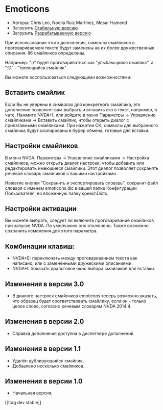# Emoticons #

* Авторы: Chris Leo, Noelia Ruiz Martínez, Mesar Hameed
* Загрузить [Стабильную версию][1]
* Загрузить [Разрабатываемую версию][2]

При использовании этого дополнения, символы смайликов в проговариваемом
тексте будут заменены на их более дружественные описания. 86 смайликов
определены.

Например: ":)" будет проговариваться как "улыбающийся смайлик", а ":D" -
"смеющийся смайлик"

Вы можете воспользоваться следующими возможностями:

## Вставить смайлик ##

Если Вы не уверены в символах для конкретного смайлика, это дополнение позволяет вам выбрать и вставить его в текст, например, в чате.
Нажмите NVDA+I, или войдите в меню Параметры -> Управление смайликами -> Вставить смайлик, чтобы открыть диалог 
с прилагаемыми смайликами.
При нажатии ОК, символы для выбранного смайлика будут скопированы в буфер обмена, готовые для вставки.


## Настройки смайликов ##

В меню NVDA, Параметры -> Управление смайликами -> Настройка смайликов, можно открыть диалог настроек, чтобы добавить или редактировать имеющиеся смайлики.
Этот диалог позволяет сохранять речевой словарь смайликов с вашими настройками.

Нажатие кнопки "Сохранить и экспортировать словарь", сохранит файл словаря с
именем emoticons.dic в вашей папке Конфигурации Пользователя, во вложенную
папку speechDicts.


## Настройки активации ##

Вы можете выбрать, следует ли включить проговаривание смайликов при запуске
NVDA. По умолчанию оно отключено. Также возможно сохранить изменения для
этого параметра.

## Комбинации клавиш: ##

*	NVDA+E: переключать между проговариванием текста как написано, или с
  заменёнными дружескими описаниями.
*	NVDA+I: показать диалоговое окно выбора смайликов для вставки.

## Изменения в версии 3.0 ##

* В диалоге настроек смайликов emoticons теперь возможно указать, что
  образец будет соответствовать смайлику, если он - только целое слово,
  согласно речевым словарям NVDA 2014.4.


## Изменения в версии 2.0 ##

* Справка дополнения доступна в диспетчере дополнений.

## Изменения в версии 1.1 ##

* Удалён дублирующийся смайлик.
* Добавлено несколько смайликов.

## Изменения в версии 1.0 ##

* Начальная версия.

[[!tag dev stable]]

[1]: http://addons.nvda-project.org/files/get.php?file=emo

[2]: http://addons.nvda-project.org/files/get.php?file=emo-dev
